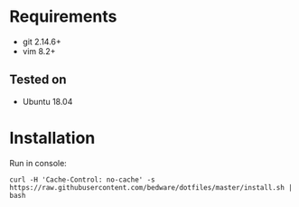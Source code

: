 # Requirements
- git 2.14.6+
- vim 8.2+

## Tested on
- Ubuntu 18.04

# Installation
Run in console:
```
curl -H 'Cache-Control: no-cache' -s https://raw.githubusercontent.com/bedware/dotfiles/master/install.sh | bash
```
